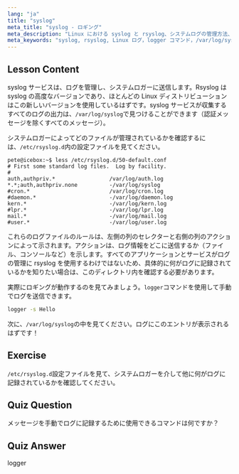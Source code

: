 ```yaml
---
lang: "ja"
title: "syslog"
meta_title: "syslog - ロギング"
meta_description: "Linux における syslog と rsyslog、システムログの管理方法、logger コマンドの使用方法について学びます。この初心者向けのチュートリアルで始めましょう！"
meta_keywords: "syslog, rsyslog, Linux ログ，logger コマンド，/var/log/syslog, Linux チュートリアル，初心者 Linux, システムロギング"
---
```


## Lesson Content

syslog サービスは、ログを管理し、システムロガーに送信します。Rsyslog は syslog の高度なバージョンであり、ほとんどの Linux ディストリビューションはこの新しいバージョンを使用しているはずです。syslog サービスが収集するすべてのログの出力は、`/var/log/syslog`で見つけることができます（認証メッセージを除くすべてのメッセージ）。

システムロガーによってどのファイルが管理されているかを確認するには、`/etc/rsyslog.d`内の設定ファイルを見てください。

```plaintext
pete@icebox:~$ less /etc/rsyslog.d/50-default.conf
# First some standard log files.  Log by facility.
#
auth,authpriv.*                 /var/log/auth.log
*.*;auth,authpriv.none          -/var/log/syslog
#cron.*                         /var/log/cron.log
#daemon.*                       -/var/log/daemon.log
kern.*                          -/var/log/kern.log
#lpr.*                          -/var/log/lpr.log
mail.*                          -/var/log/mail.log
#user.*                         -/var/log/user.log
```

これらのログファイルのルールは、左側の列のセレクターと右側の列のアクションによって示されます。アクションは、ログ情報をどこに送信するか（ファイル、コンソールなど）を示します。すべてのアプリケーションとサービスがログの管理に rsyslog を使用するわけではないため、具体的に何がログに記録されているかを知りたい場合は、このディレクトリ内を確認する必要があります。

実際にロギングが動作するのを見てみましょう。`logger`コマンドを使用して手動でログを送信できます。

```bash
logger -s Hello
```

次に、`/var/log/syslog`の中を見てください。ログにこのエントリが表示されるはずです！

## Exercise

`/etc/rsyslog.d`設定ファイルを見て、システムロガーを介して他に何がログに記録されているかを確認してください。

## Quiz Question

メッセージを手動でログに記録するために使用できるコマンドは何ですか？

## Quiz Answer

logger
